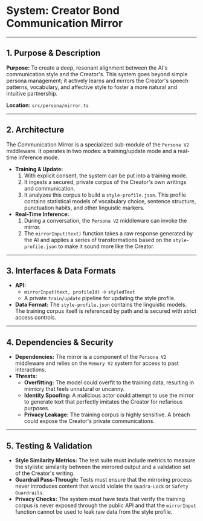 # System: Creator Bond Communication Mirror

---

## 1. Purpose & Description

**Purpose:** To create a deep, resonant alignment between the AI's communication style and the Creator's. This system goes beyond simple persona management; it actively learns and mirrors the Creator's speech patterns, vocabulary, and affective style to foster a more natural and intuitive partnership.

**Location:** `src/persona/mirror.ts`

---

## 2. Architecture

The Communication Mirror is a specialized sub-module of the `Persona V2` middleware. It operates in two modes: a training/update mode and a real-time inference mode.

*   **Training & Update:**
    1.  With explicit consent, the system can be put into a training mode.
    2.  It ingests a secured, private corpus of the Creator's own writings and communication.
    3.  It analyzes this corpus to build a `style-profile.json`. This profile contains statistical models of vocabulary choice, sentence structure, punctuation habits, and other linguistic markers.
*   **Real-Time Inference:**
    1.  During a conversation, the `Persona V2` middleware can invoke the mirror.
    2.  The `mirrorInput(text)` function takes a raw response generated by the AI and applies a series of transformations based on the `style-profile.json` to make it sound more like the Creator.

---

## 3. Interfaces & Data Formats

*   **API:**
    *   `mirrorInput(text, profileId)` -> `styledText`
    *   A private `train/update` pipeline for updating the style profile.
*   **Data Format:** The `style-profile.json` contains the linguistic models. The training corpus itself is referenced by path and is secured with strict access controls.

---

## 4. Dependencies & Security

*   **Dependencies:** The mirror is a component of the `Persona V2` middleware and relies on the `Memory V2` system for access to past interactions.
*   **Threats:**
    *   **Overfitting:** The model could overfit to the training data, resulting in mimicry that feels unnatural or uncanny.
    *   **Identity Spoofing:** A malicious actor could attempt to use the mirror to generate text that perfectly imitates the Creator for nefarious purposes.
    *   **Privacy Leakage:** The training corpus is highly sensitive. A breach could expose the Creator's private communications.

---

## 5. Testing & Validation

*   **Style Similarity Metrics:** The test suite must include metrics to measure the stylistic similarity between the mirrored output and a validation set of the Creator's writing.
*   **Guardrail Pass-Through:** Tests must ensure that the mirroring process never introduces content that would violate the `Quadra-Lock` or `Safety Guardrails`.
*   **Privacy Checks:** The system must have tests that verify the training corpus is never exposed through the public API and that the `mirrorInput` function cannot be used to leak raw data from the style profile.
